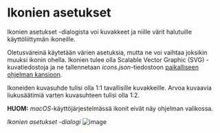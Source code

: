 # Ikonien asetukset

Ikonien asetukset -dialogista voi kuvakkeet ja niille värit halutuille käyttöliittymän ikoneille.

Oletusväreinä käytetään värien asetuksia, mutta ne voi vaihtaa joksikin muuksi ikonin ohella. Ikonien tulee olla Scalable Vector Graphic (SVG) -kuvatiedostoja ja ne tallennetaan *icons.json*-tiedostoon [paikalliseen ohjelman kansioon](data_storing.md).

Ikoneiden kuvasuhde tulisi olla 1:1 tavallisille kuvakkeille. Arvoa kuvaavia liukusäätimiä varten kuvasuhteen tulisi olla 1:2.

**HUOM:** *macOS*-käyttöjärjestelmässä ikonit eivät näy ohjelman valikossa. 

*Ikonien asetukset -dialogi*
![image](img/icon_settings1.png)